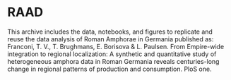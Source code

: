 # RAAD

This archive includes the data, notebooks, and figures to replicate and reuse the data analysis of Roman Amphorae in Germania published as:
Franconi, T. V., T. Brughmans, E. Borisova & L. Paulsen. From Empire-wide integration to regional localization: A synthetic and quantitative study of heterogeneous amphora data in Roman Germania reveals centuries-long change in regional patterns of production and consumption. PloS one.
